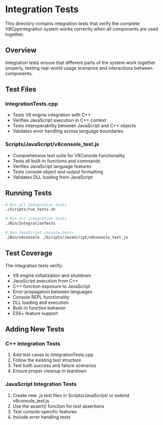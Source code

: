 # Integration Tests

This directory contains integration tests that verify the complete V8CppIntegration system works correctly when all components are used together.

## Overview

Integration tests ensure that different parts of the system work together properly, testing real-world usage scenarios and interactions between components.

## Test Files

### IntegrationTests.cpp
- Tests V8 engine integration with C++
- Verifies JavaScript execution in C++ context
- Tests interoperability between JavaScript and C++ objects
- Validates error handling across language boundaries

### Scripts/JavaScript/v8console_test.js
- Comprehensive test suite for V8Console functionality
- Tests all built-in functions and commands
- Verifies JavaScript language features
- Tests console object and output formatting
- Validates DLL loading from JavaScript

## Running Tests

```bash
# Run all integration tests
./Scripts/run_tests.sh

# Run C++ integration tests
./Bin/IntegrationTests

# Run JavaScript console tests
./Bin/v8console ./Scripts/JavaScript/v8console_test.js
```

## Test Coverage

The integration tests verify:
- V8 engine initialization and shutdown
- JavaScript execution from C++
- C++ function exposure to JavaScript
- Error propagation between languages
- Console REPL functionality
- DLL loading and execution
- Built-in function behavior
- ES6+ feature support

## Adding New Tests

### C++ Integration Tests
1. Add test cases to IntegrationTests.cpp
2. Follow the existing test structure
3. Test both success and failure scenarios
4. Ensure proper cleanup in teardown

### JavaScript Integration Tests
1. Create new .js test files in Scripts/JavaScript/ or extend v8console_test.js
2. Use the assert() function for test assertions
3. Test console-specific features
4. Include error handling tests